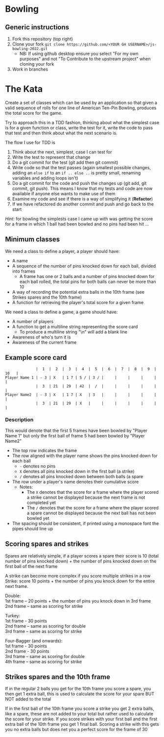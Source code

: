 # Bowling
## Generic instructions
1. Fork this repository (top right)
2. Clone your fork `git clone https://github.com/<YOUR GH USERNAME>/js-bowling-2022.git`
    - NB: If using github desktop ensure you select "For my own purposes" and not "To Contribute to the upstream project" when cloning your fork
3. Work in branches

# The Kata
Create a set of classes which can be used by an application so that given a valid sequence of rolls for one line of American Ten-Pin Bowling, produces the total score for the game.

Try to approach this in a TDD fashion, thinking about what the simplest case is for a given function or class, write the test for it, write the code to pass that test and then think about what the next scenario is.

The flow I use for TDD is
1. Think about the next, simplest, case I can test for
2. Write the test to represent that change
3. Do a git commit for the test (git add <file containing test> then git commit)
4. Write code so that the test passes (again smallest possible changes, adding an `else if` to an `if .. else ..` is pretty small, renaming variables and adding loops isn't)
5. Do a git commit for the code and push the changes up (git add, git commit, git push). This means I know that my tests and code are now available if anyone else wants to make use of them
6. Examine my code and see if there is a way of simplifying it (**Refactor**)
7. If we have refactored do another commit and push and go back to the start

*Hint:* for bowling the simplests case I came up with was getting the score for a frame in which 1 ball had been bowled and no pins had been hit ...


## Minimum classes
We need a class to define a player, a player should have:
- A name
- A sequence of the number of pins knocked down for each ball, divided into frames
    - A frame has one or 2 balls and a number of pins knocked down for each ball rolled, the total pins for both balls can never be more than 10
- A way of recording the potential extra balls in the 10th frame (see Strikes spares and the 10th frame)
- A function for retrieving the player's total score for a given frame 

We need a class to define a game, a game should have:
- A number of players
- A function to get a multiline string representing the score card
    - To produce a multiline string "\n" will add a blank line
- Awareness of who's turn it is
- Awareness of the current frame

## Example score card
```
              |  1  |  2  |  3  |  4  |  5  |  6  |  7  |  8  |  9  |  10   |
Player Name 1 | - 3 | X   | 1 7 | 5 / | 3 / |     |     |     |     |       |
              |  3  | 21  | 29  | 42  |  /  |     |     |     |     |       |
Player Name2  | - 3 | X   | 1 7 | X   | 3   |     |     |     |     |       |
              |  3  | 21  | 29  | X   |     |     |     |     |     |       |
```
### Description
This would denote that the first 5 frames have been bowled by "Player Name 1" but only the first ball of frame 5 had been bowled by "Player Name2"
- The top row indicates the frame 
- The row aligned with the player name shows the pins knocked down for each ball
    - `-` denotes no pins
    - `X` denotes all pins knocked down in the first ball (a strike)
    - `/` denotes all pins knocked down between both balls (a spare
- The row under a player's name denotes their cumulative score
    - Notes:
        - The `X` denotes that the score for a frame where the player scored a strike cannot be displayed because the next frame is not completed yet 
        - The `/` denotes that the score for a frame where the player scored a spare cannot be displayed because the next ball has not been bowled yet
- The spacing should be consistent, if printed using a monospace font the pipes should line up

## Scoring spares and strikes
Spares are relatively simple, if a player scores a spare their score is 10 (total number of pins knocked down) + the number of pins knocked down on the first ball of the next frame

A strike can become more complex if you score multiple strikes in a row  
Strike: score 10 points + the number of pins you knock down for the entire next frame.

Double:  
1st frame – 20 points + the number of pins you knock down in 3rd frame   
2nd frame – same as scoring for strike  

Turkey:  
1st frame - 30 points   
2nd frame – same as scoring for double  
3rd frame – same as scoring for strike  

Four-Bagger (and onwards):  
1st frame - 30 points   
2nd frame - 30 points   
3rd frame – same as scoring for double  
4th frame – same as scoring for strike  

## Strikes spares and the 10th frame
If in the regular 2 balls you get for the 10th frame you score a spare, you then get 1 extra ball, this is used to calculate the score for your spare BUT NOT added to the total

If in the first ball of the 10th frame you score a strike you get 2 extra balls, like a spare, these are not added to your total but rather used to calculate the score for your strike. 
If you score strikes with your first ball and the first extra ball of the 10th frame you get 1 final ball. Scoring a strike with this gets you no extra balls but does net you a perfect score for the frame of 30
